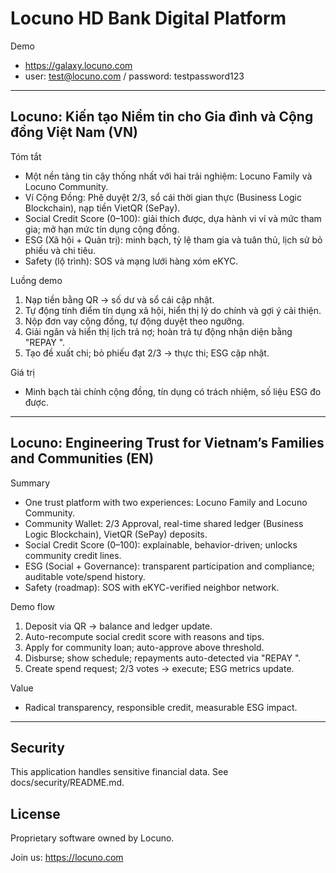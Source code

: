 # Locuno HD Bank Digital Platform

Demo
- https://galaxy.locuno.com
- user: test@locuno.com / password: testpassword123

---

## Locuno: Kiến tạo Niềm tin cho Gia đình và Cộng đồng Việt Nam (VN)

Tóm tắt
- Một nền tảng tin cậy thống nhất với hai trải nghiệm: Locuno Family và Locuno Community.
- Ví Cộng Đồng: Phê duyệt 2/3, sổ cái thời gian thực (Business Logic Blockchain), nạp tiền VietQR (SePay).
- Social Credit Score (0–100): giải thích được, dựa hành vi ví và mức tham gia; mở hạn mức tín dụng cộng đồng.
- ESG (Xã hội + Quản trị): minh bạch, tỷ lệ tham gia và tuân thủ, lịch sử bỏ phiếu và chi tiêu.
- Safety (lộ trình): SOS và mạng lưới hàng xóm eKYC.

Luồng demo
1) Nạp tiền bằng QR → số dư và sổ cái cập nhật.  
2) Tự động tính điểm tín dụng xã hội, hiển thị lý do chính và gợi ý cải thiện.  
3) Nộp đơn vay cộng đồng, tự động duyệt theo ngưỡng.  
4) Giải ngân và hiển thị lịch trả nợ; hoàn trả tự động nhận diện bằng "REPAY <shortID> <amount>".  
5) Tạo đề xuất chi; bỏ phiếu đạt 2/3 → thực thi; ESG cập nhật.

Giá trị
- Minh bạch tài chính cộng đồng, tín dụng có trách nhiệm, số liệu ESG đo được.

---

## Locuno: Engineering Trust for Vietnam’s Families and Communities (EN)

Summary
- One trust platform with two experiences: Locuno Family and Locuno Community.
- Community Wallet: 2/3 Approval, real-time shared ledger (Business Logic Blockchain), VietQR (SePay) deposits.
- Social Credit Score (0–100): explainable, behavior-driven; unlocks community credit lines.
- ESG (Social + Governance): transparent participation and compliance; auditable vote/spend history.
- Safety (roadmap): SOS with eKYC-verified neighbor network.

Demo flow
1) Deposit via QR → balance and ledger update.  
2) Auto-recompute social credit score with reasons and tips.  
3) Apply for community loan; auto-approve above threshold.  
4) Disburse; show schedule; repayments auto-detected via "REPAY <shortID> <amount>".  
5) Create spend request; 2/3 votes → execute; ESG metrics update.

Value
- Radical transparency, responsible credit, measurable ESG impact.

---

## Security
This application handles sensitive financial data. See docs/security/README.md.

## License
Proprietary software owned by Locuno.

Join us: https://locuno.com
